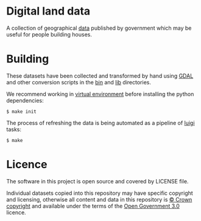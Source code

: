 # Digital land data

A collection of geographical [data](data) published by government which may be useful for people building houses.

# Building

These datasets have been collected and transformed by hand using [GDAL](http://www.gdal.org/) and other conversion scripts in the [bin](bin) and [lib](lib) directories.

We recommend working in [virtual environment](http://docs.python-guide.org/en/latest/dev/virtualenvs/) before installing the python dependencies:

    $ make init

The process of refreshing the data is being automated as a pipeline of [luigi](https://github.com/spotify/luigi) tasks:

    $ make

# Licence

The software in this project is open source and covered by LICENSE file.

Individual datasets copied into this repository may have specific copyright and licensing, otherwise all content and data in this repository is
[© Crown copyright](http://www.nationalarchives.gov.uk/information-management/re-using-public-sector-information/copyright-and-re-use/crown-copyright/)
and available under the terms of the [Open Government 3.0](https://www.nationalarchives.gov.uk/doc/open-government-licence/version/3/) licence.
